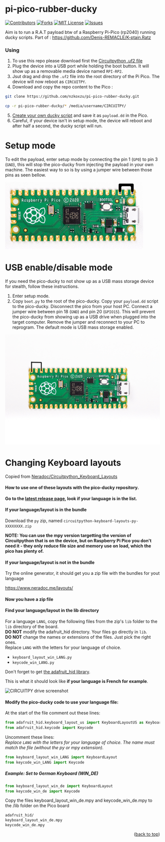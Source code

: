 # pi-pico-rubber-ducky

[![Contributors][contributors-shield]][contributors-url]
[![Forks][forks-shield]][forks-url]
[![MIT License][license-shield]][license-url]
[![Issues][issues-shield]][issues-url]


Aim is to run a R.A.T payload btw of a Raspberry Pi-Pico (rp2040) running ducky scripts. Part of : https://github.com/Denis-REMACLE/K-ptain.Ratz


### Using

1. To use this repo please download first the [Circuitpython .uf2 file](https://circuitpython.org/board/raspberry_pi_pico/) 
2. Plug the device into a USB port while holding the boot button. It will show up as a removable media device named `RPI-RP2`.
3. Jsut drag and drop the `.uf2` file into the root directory of the Pi Pico. The device will now reboot as `CIRCUITPY`.  
4. Download and copy the repo content to the Pico :
```sh
git clone https://github.com/nzkoxzu/pi-pico-rubber-ducky.git
```
```sh
cp -r pi-pico-rubber-ducky/* /media/username/CIRCUITPY/
```
5. [Create your own ducky script](https://github.com/hak5darren/USB-Rubber-Ducky/wiki/Duckyscript) and save it as `payload.dd` in the Pico.
6. Careful, if your device isn't in setup mode, the device will reboot and after half a second, the ducky script will run.


# Setup mode

To edit the payload, enter setup mode by connecting the pin 1 (`GP0`) to pin 3 (`GND`), this will stop the pico-ducky from injecting the payload in your own machine. The easiest way to so is by using a jumper wire between those pins as seen bellow.

![setup-mode](https://raw.githubusercontent.com/nzkoxzu/pi-pico-rubber-ducky/main/images/setup-mode.png)

# USB enable/disable mode

If you need the pico-ducky to not show up as a USB mass storage device for stealth, follow these instructions.
1. Enter setup mode.
2. Copy `boot.py` to the root of the pico-ducky.
Copy your `payload.dd` script to the pico-ducky.
Disconnect the pico from your host PC. Connect a jumper wire between pin 18 (`GND`) and pin 20 (`GPIO15`). This will prevent the pico-ducky from showing up as a USB drive when plugged into the target computer.
Remove the jumper and reconnect to your PC to reprogram. The default mode is USB mass storage enabled.


![usb-boot-mode](https://raw.githubusercontent.com/nzkoxzu/pi-pico-rubber-ducky/main/images/usb-boot-mode.png)

# Changing Keyboard layouts
Copied from [Neradoc/Circuitpython_Keyboard_Layouts](https://github.com/Neradoc/Circuitpython_Keyboard_Layouts/blob/main/PICODUCKY.md)  

#### How to use one of these layouts with the pico-ducky repository.

**Go to the [latest release page](https://github.com/Neradoc/Circuitpython_Keyboard_Layouts/releases/latest), look if your language is in the list.**

#### If your language/layout is in the bundle

Download the `py` zip, named `circuitpython-keyboard-layouts-py-XXXXXXXX.zip`

**NOTE: You can use the mpy version targetting the version of Circuitpython that is on the device, but on Raspberry Pi Pico you don't need it - they only reduce file size and memory use on load, which the pico has plenty of.**

#### If your language/layout is not in the bundle

Try the online generator, it should get you a zip file with the bundles for yout language

https://www.neradoc.me/layouts/

#### Now you have a zip file

#### Find your language/layout in the lib directory

For a language `LANG`, copy the following files from the zip's `lib` folder to the `lib` directory of the board.  
**DO NOT** modify the adafruit_hid directory. Your files go directly in `lib`.  
**DO NOT** change the names or extensions of the files. Just pick the right ones.  
Replace `LANG` with the letters for your language of choice.

- `keyboard_layout_win_LANG.py`
- `keycode_win_LANG.py`

Don't forget to get [the adafruit_hid library](https://github.com/adafruit/Adafruit_CircuitPython_HID/releases/latest).

This is what it should look like **if your language is French for example**.

![CIRCUITPY drive screenshot](https://github.com/Neradoc/Circuitpython_Keyboard_Layouts/raw/main/docs/drive_pico_ducky.png)

#### Modify the pico-ducky code to use your language file:

At the start of the file comment out these lines:

```py
from adafruit_hid.keyboard_layout_us import KeyboardLayoutUS as KeyboardLayout
from adafruit_hid.keycode import Keycode
```

Uncomment these lines:  
*Replace `LANG` with the letters for your language of choice. The name must match the file (without the py or mpy extension).*
```py
from keyboard_layout_win_LANG import KeyboardLayout
from keycode_win_LANG import Keycode
```

##### Example:  Set to German Keyboard (WIN_DE)

```py
from keyboard_layout_win_de import KeyboardLayout
from keycode_win_de import Keycode
```

Copy the files keyboard_layout_win_de.mpy and keycode_win_de.mpy to the /lib folder on the Pico board
```
adafruit_hid/
keyboard_layout_win_de.mpy
keycode_win_de.mpy
```
<p align="right">(<a href="#top">back to top</a>)</p>

[contributors-shield]: https://img.shields.io/github/contributors/nzkoxzu/pi-pico-rubber-ducky.svg?style=for-the-badge&logo=appveyor&color=success
[contributors-url]: https://github.com/nzkoxzu/pi-pico-rubber-ducky/graphs/contributors
[forks-shield]: https://img.shields.io/github/forks/nzkoxzu/pi-pico-rubber-ducky.svg?style=for-the-badge&logo=appveyor&color=yellow
[forks-url]: https://github.com/nzkoxzu/pi-pico-rubber-ducky/network/members
[license-shield]: https://img.shields.io/github/license/nzkoxzu/pi-pico-rubber-ducky.svg?style=for-the-badge&logo=appveyor&color=orange
[license-url]: https://github.com/nzkoxzu/pi-pico-rubber-ducky/blob/master/LICENSE.txt
[issues-shield]: https://img.shields.io/github/issues/nzkoxzu/pi-pico-rubber-ducky.svg?style=for-the-badge&logo=appveyor&color=red
[issues-url]: https://github.com/nzkoxzu/pi-pico-rubber-ducky/issues
